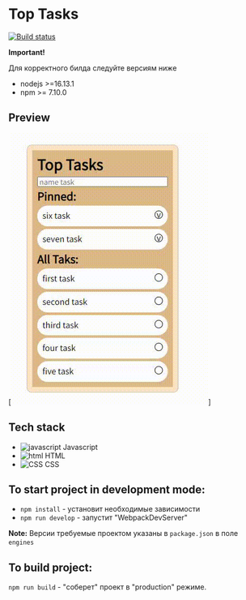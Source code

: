 # Top Tasks
[![Build status](https://ci.appveyor.com/api/projects/status/f6y8u478boyplubv?svg=true)](https://ci.appveyor.com/project/blackseliger/top-tasks)


**Important!**

Для корректного билда следуйте версиям ниже

* nodejs >=16.13.1
* npm >= 7.10.0


## Preview

[![preview](./preview.gif)]

## Tech stack

* <img alt="javascript" width="26px" src="https://raw.githubusercontent.com/boris-catsvill/project-structure/master/tech-stack/javascript.png" /> Javascript
* <img alt="html" width="26px" src="https://raw.githubusercontent.com/boris-catsvill/project-structure/master/tech-stack/html.png" /> HTML
* <img alt="CSS" width="26px" src="https://raw.githubusercontent.com/boris-catsvill/project-structure/master/tech-stack/css.png" /> CSS

## To start project in development mode:

* `npm install` - установит необходимые зависимости
* `npm run develop` - запустит "WebpackDevServer"

**Note:** Версии требуемые проектом указаны в `package.json` в поле `engines`

## To build project:

`npm run build` - "соберет" проект в "production" режиме.
